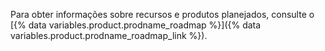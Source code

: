 Para obter informações sobre recursos e produtos planejados, consulte o [{% data variables.product.prodname_roadmap %}]({% data variables.product.prodname_roadmap_link %}).
